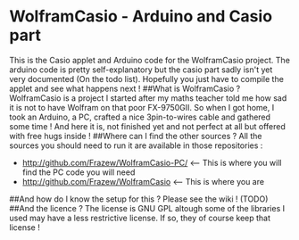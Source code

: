 # WolframCasio - Arduino and Casio part
This is the Casio applet and Arduino code for the WolframCasio project. The arduino code is pretty self-explanatory but the casio part sadly isn't yet very documented (On the todo list). Hopefully you just have to compile the applet and see what happens next !
##What is WolframCasio ?
WolframCasio is a project I started after my maths teacher told me how sad it is not to have Wolfram on that poor FX-9750GII. So when I got home, I took an Arduino, a PC, crafted a nice 3pin-to-wires cable and gathered some time ! And here it is, not finished yet and not perfect at all but offered with free hugs inside !
##Where can I find the other sources ?
All the sources you should need to run it are available in those repositories :
* http://github.com/Frazew/WolframCasio-PC/ <-- This is where you will find the PC code you will need
* http://github.com/Frazew/WolframCasio <-- This is where you are

##And how do I know the setup for this ?
Please see the wiki ! (TODO)
##And the licence ?
The license is GNU GPL altough some of the libraries I used may have a less restrictive license. If so, they of course keep that license !
